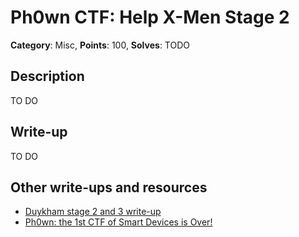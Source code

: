 # Ph0wn CTF: Help X-Men Stage 2

**Category**: Misc, **Points**: 100, **Solves**: TODO

## Description

TO DO



## Write-up

TO DO

## Other write-ups and resources

- [Duykham stage 2 and 3 write-up](https://duykham.blogspot.fr/2017/12/ctfwriteupph0wn-mischelpxman-stage-2.html)
- [Ph0wn: the 1st CTF of Smart Devices is Over!](https://blog.fortinet.com/2017/12/07/ph0wn-the-1st-ctf-of-smart-devices-is-over)
